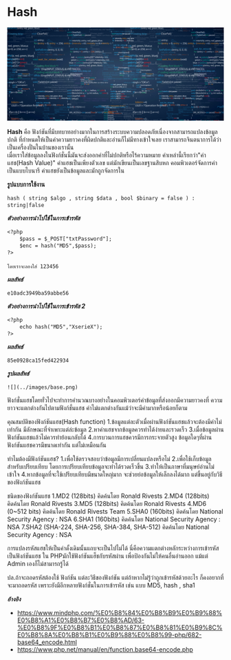 Hash
===================

![](../images/base64.png)

 **Hash** คือ ฟังก์ชันที่มีบทบาทอย่างมากในการสร้างระบบความปลอดภัยเนื่องจากสามารถแปลงข้อมูลปกติ
 ที่กำหนดให้เป็นค่าความยาวคงที่ผิดปกติและอ่านก็ไม่มีทางเข้าใจเลย เราสามารถจินตนาการได้ว่าเป็นเครื่องปั่นในบ้านของเรานั้น  
 เมื่อเราใส่ข้อมูลลงในฟังก์ชั่นนี้มันจะส่งออกค่าที่ไม่ปกติหรือไร้ความหมาย ค่าเหล่านี้เรียกว่า"ค่าแฮช(Hash Value)"
 ค่าแฮชเป็นเพียงตัวเลข แต่มักเขียนเป็นเลขฐานสิบหก คอมพิวเตอร์จัดการค่าเป็นแบบไบนารี ค่าแฮชยังเป็นข้อมูลและมักถูกจัดการใน 

 **รูปแบบการใช้งาน**

    hash ( string $algo , string $data , bool $binary = false ) : string|false

***ตัวอย่างการนำไปใช้ในการเข้ารหัส*** 

    <?php
        $pass = $_POST["txtPassword"];
        $enc = hash("MD5",$pass);
    ?>

    โดยเราจะลองใส่ 123456

***ผลลัพธ์***

    e10adc3949ba59abbe56

***ตัวอย่างการนำไปใช้ในการเข้ารหัส 2***

    <?php
        echo hash("MD5","XserieX");
    ?>

***ผลลัพธ์***

    85e0928ca15fed422934

***รูปผลลัพธ์***

    ![](../images/base.png)

ฟังก์ชั่นแฮชโดยทั่วไปจะทำการคำนวณบางอย่างในคอมพิวเตอร์ค่าข้อมูลที่ส่งออกมีความยาวคงที่
ความยาวจะแตกต่างกันไปตามฟังก์ชั่นแฮช ค่าไม่แตกต่างกันแม้ว่าจะมีค่ามากหรือน้อยก็ตาม  

คุณสมบัติของฟังก์ชันแฮช(Hash function)
1.ข้อมูลแต่ละตัวเมื่อผ่านฟังก์ชันแฮชแล้วจะต้องมีค่าไม่เท่ากัน มีลักษณะที่จำเพาะแต่ล่ะข้อมูล
2.หาค่าแฮชจากข้อมูลควรทำได้ง่ายและรวดเร็ว
3.เมื่อข้อมูลผ่านฟังก์ชันแฮชแล้วไม่ควรทำย้อนกลับได้
4.การบวนการแฮชควรมีการกระจายตัวสูง ข้อมูลใดๆที่ผ่านฟังก์ชันแฮชควรมีขนาดเท่ากัน แต่ไม่เหมือนกัน

ทำไมต้องมีฟังก์ชันแฮช?
1.เพื่อใช้ตรวจสอบว่าข้อมูลมีการเปลี่ยนแปลงหรือไม่
2.เพื่อใช้เก็บข้อมูลสำหรับเปรียบเทียบ โดยการเปรียบเทียบข้อมูลจะทำได้รวดเร็วขึ้น
3.ทำให้เป็นภาษาที่มนุษย์อ่านไม่เข้าใจ
4.หากข้อมูลที่จะใช้เปรียบเทียบมีขนาดใหญ่มาก จะช่วยย่อข้อมูลให้เล็กลงได้มาก แต่ขึ้นอยู่กับวิธีของฟังก์ชันแฮช

ชนิดของฟังก์ชันแฮช
1.MD2 (128bits) คิดค้นโดย Ronald Rivests
2.MD4 (128bits) คิดค้นโดย Ronald Rivests
3.MD5 (128bits) คิดค้นโดย Ronald Rivests
4.MD6 (0~512 bits) คิดค้นโดย Ronald Rivests Team
5.SHA0 (160bits) คิดค้นโดย National Security Agency : NSA
6.SHA1 (160bits) คิดค้นโดย National Security Agency : NSA
7.SHA2 (SHA-224, SHA-256, SHA-384, SHA-512) คิดค้นโดย National Security Agency : NSA

 การแปลงรหัสแฮชให้เป็นค่าดั้งเดิมนั้นแถบจะเป็นไปไม่ได้ นี่คือความแตกต่างหลักระหว่างการเข้ารหัสเป็นฟังก์ชันแฮช 
 ใน PHPมักใช้ฟังก์ชันแฮ็ชกับรหัสผ่าน เพื่อป้องกันไม่ให้คนอื่นอ่านออก แม้แต่ Admin เองก็ไม่สามารถรู้ได้

ปล.ถ้าจะถอดรหัสต้องใช้ ฟังก์ชัน แต่ละวิธีของฟังก์ชัน แต่ถ้าหากไม่รู้ว่าถูกเข้ารหัสด้วยอะไร
ก็คงอยากที่จะมาถอดรหัส เพราะยังมีอีกหลายฟังก์ชั่นในการเข้ารหัส เช่น แบบ MD5, hash , sha1

***อ้างอิง***
- <https://www.mindphp.com/%E0%B8%84%E0%B8%B9%E0%B9%88%E0%B8%A1%E0%B8%B7%E0%B8%AD/63-%E0%B8%9F%E0%B8%B1%E0%B8%87%E0%B8%81%E0%B9%8C%E0%B8%8A%E0%B8%B1%E0%B9%88%E0%B8%99-php/682-base64_encode.html>
- <https://www.php.net/manual/en/function.base64-encode.php>
